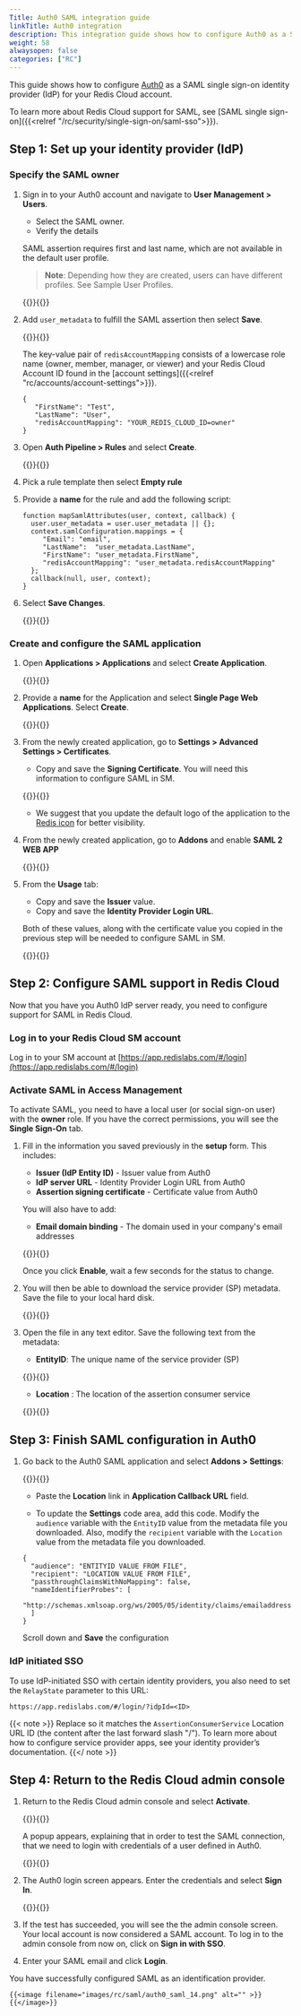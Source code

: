 ```yaml
---
Title: Auth0 SAML integration guide
linkTitle: Auth0 integration
description: This integration guide shows how to configure Auth0 as a SAML single sign on provider for your Redis Cloud account.
weight: 58
alwaysopen: false
categories: ["RC"]
---
```


This guide shows how to configure [Auth0](https://auth0.com/docs) as a SAML single sign-on identity provider (IdP) for your Redis Cloud account.

To learn more about Redis Cloud support for SAML, see [SAML single sign-on]({{<relref "/rc/security/single-sign-on/saml-sso">}}).

## Step 1: Set up your identity provider (IdP)

### Specify the SAML owner

1. Sign in to your Auth0 account and navigate to **User Management > Users**.
   * Select the SAML owner.
   * Verify the details

    SAML assertion requires first and last name, which are not available in the default user profile. 

    > **Note**: Depending how they are created, users can have different profiles. See Sample User Profiles.

    {{<image filename="images/rc/saml/auth0_saml_1.png" alt="" >}}{{</image>}}

1. Add `user_metadata` to fulfill the SAML assertion then select **Save**. 
   
   {{<image filename="images/rc/saml/auth0_saml_2.png" alt="" >}}{{</image>}}

   The key-value pair of `redisAccountMapping` consists of a lowercase role name (owner, member, manager, or viewer) and your Redis Cloud Account ID found in the [account settings]({{<relref "rc/accounts/account-settings">}}).

    ```
    {
       "FirstName": "Test",
       "LastName": "User",
       "redisAccountMapping": "YOUR_REDIS_CLOUD_ID=owner"
    }
    ```

1. Open **Auth Pipeline > Rules** and select **Create**.

    {{<image filename="images/rc/saml/auth0_saml_3.png" alt="" >}}{{</image>}}

1. Pick a rule template then select **Empty rule**

1. Provide a **name** for the rule and add the following script:

    ```
    function mapSamlAttributes(user, context, callback) {
      user.user_metadata = user.user_metadata || {};
      context.samlConfiguration.mappings = {
         "Email": "email",
         "LastName":  "user_metadata.LastName",
         "FirstName": "user_metadata.FirstName",
         "redisAccountMapping": "user_metadata.redisAccountMapping"
      };
      callback(null, user, context);
    }
    ```

 1. Select **Save Changes**.

    {{<image filename="images/rc/saml/auth0_saml_4.png" alt="" >}}{{</image>}}

### Create and configure the SAML application

1. Open **Applications > Applications** and select **Create Application**.

    {{<image filename="images/rc/saml/auth0_saml_5.png" alt="" >}}{{</image>}}

1. Provide a **name** for the Application and select **Single Page Web Applications**. Select **Create**.

    {{<image filename="images/rc/saml/auth0_saml_6.png" alt="" >}}{{</image>}}

1. From the newly created application, go to **Settings > Advanced Settings > Certificates**.

    * Copy and save the **Signing Certificate**. You will need this information to configure SAML in SM.

    {{<image filename="images/rc/saml/auth0_saml_7.png" alt="" >}}{{</image>}}

    * We suggest that you update the default logo of the application to the [Redis icon](https://saml-integration-logo.s3.amazonaws.com/redis-cube-red_white-rgb.png) for better visibility. 

9. From the newly created application, go to **Addons** and enable **SAML 2 WEB APP**

    {{<image filename="images/rc/saml/auth0_saml_8.png" alt="" >}}{{</image>}}

10. From the **Usage** tab:

    * Copy and save the **Issuer** value.
    * Copy and save the **Identity Provider Login URL**.
    
    Both of these values, along with the certificate value you copied in the previous step will be needed to configure SAML in SM.

    {{<image filename="images/rc/saml/auth0_saml_9.png" alt="" >}}{{</image>}}

## Step 2: Configure SAML support in Redis Cloud

Now that you have you Auth0 IdP server ready, you need to configure support for SAML in Redis Cloud.

### Log in to your Redis Cloud SM account

Log in to your SM account at [https://app.redislabs.com/#/login](https://app.redislabs.com/#/login)

### Activate SAML in Access Management

To activate SAML, you need to have a local user (or social sign-on user) with the **owner** role. If you have the correct permissions, you will see the **Single Sign-On** tab.

1. Fill in the information you saved previously in the **setup** form. This includes:

    * **Issuer (IdP Entity ID)** - Issuer value from Auth0
    * **IdP server URL** - Identity Provider Login URL from Auth0
    * **Assertion signing certificate** - Certificate value from Auth0

    You will also have to add:

    * **Email domain binding** - The domain used in your company's email addresses

    {{<image filename="images/rc/saml/auth0_saml_11.png" alt="" >}}{{</image>}}

    Once you click **Enable**, wait a few seconds for the status to change.

2. You will then be able to download the service provider (SP) metadata. Save the file to your local hard disk.

    {{<image filename="images/rc/saml/auth0_saml_15.png" alt="" >}}{{</image>}}

3. Open the file in any text editor. Save the following text from the metadata:

    * **EntityID**: The unique name of the service provider (SP)

    {{<image filename="images/rc/saml/sm_saml_4.png" alt="" >}}{{</image>}}

    * **Location** : The location of the assertion consumer service

    {{<image filename="images/rc/saml/sm_saml_5.png" alt="" >}}{{</image>}}

## Step 3: Finish SAML configuration in Auth0

1. Go back to the Auth0 SAML application and select **Addons > Settings**:

    {{<image filename="images/rc/saml/auth0_saml_10.png" alt="" >}}{{</image>}}

    * Paste the **Location** link in **Application Callback URL** field.

    * To update the **Settings** code area, add this code. Modify the `audience` variable with the `EntityID` value from the metadata file you downloaded. Also, modify the `recipient` variable with the `Location` value from the metadata file you downloaded.

    ```
    {
      "audience": "ENTITYID VALUE FROM FILE",
      "recipient": "LOCATION VALUE FROM FILE",
      "passthroughClaimsWithNoMapping": false,
      "nameIdentifierProbes": [
        "http://schemas.xmlsoap.org/ws/2005/05/identity/claims/emailaddress"
      ]
    }
    ```
    Scroll down and **Save** the configuration


### IdP initiated SSO

To use IdP-initiated SSO with certain identity providers, you also need to set the `RelayState` parameter to this URL: 

`https://app.redislabs.com/#/login/?idpId=<ID>`

{{< note >}}
Replace <ID> so it matches the `AssertionConsumerService` Location URL ID (the content after the last forward slash "/"). To learn more about how to configure service provider apps, see your identity provider’s documentation.
{{</ note >}}

## Step 4: Return to the Redis Cloud admin console

1. Return to the Redis Cloud admin console and select **Activate**.

    {{<image filename="images/rc/saml/sm_saml_8.png" alt="" >}}{{</image>}}

   A popup appears, explaining that in order to test the SAML connection, that we need to login with credentials of a user defined in Auth0.

    {{<image filename="images/rc/saml/sm_saml_9.png" alt="" >}}{{</image>}}

1. The Auth0 login screen appears. Enter the credentials and select **Sign In**.

    {{<image filename="images/rc/saml/auth0_saml_12.png" alt="" >}}{{</image>}}

1. If the test has succeeded, you will see the the admin console screen. Your local account is now considered a SAML account. To log in to the admin console from now on, click on **Sign in with SSO**.

1. Enter your SAML email and click **Login**. 

You have successfully configured SAML as an identification provider.

    {{<image filename="images/rc/saml/auth0_saml_14.png" alt="" >}}{{</image>}}

